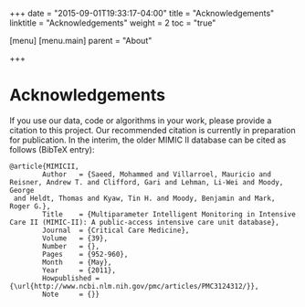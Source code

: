 +++
date = "2015-09-01T19:33:17-04:00"
title = "Acknowledgements"
linktitle = "Acknowledgements"
weight = 2
toc = "true"

[menu]
  [menu.main]
    parent = "About"

+++

# Acknowledgements

If you use our data, code or algorithms in your work, please provide a citation to this project. Our recommended citation is currently in preparation for publication. In the interim, the older MIMIC II database can be cited as follows (BibTeX entry):

```
@article{MIMICII,
        Author   = {Saeed, Mohammed and Villarroel, Mauricio and Reisner, Andrew T. and Clifford, Gari and Lehman, Li-Wei and Moody, George 
 and Heldt, Thomas and Kyaw, Tin H. and Moody, Benjamin and Mark, Roger G.},
        Title    = {Multiparameter Intelligent Monitoring in Intensive Care II (MIMIC-II): A public-access intensive care unit database},
        Journal  = {Critical Care Medicine},
        Volume   = {39},
        Number   = {},
        Pages    = {952-960},
        Month    = {May},
        Year     = {2011},
        Howpublished = {\url{http://www.ncbi.nlm.nih.gov/pmc/articles/PMC3124312/}},
        Note     = {}}
```

<!-- Add details of collaborators here -->


<!-- Add details of funders here -->





